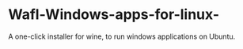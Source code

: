 # Wafl-Windows-apps-for-linux-
A one-click installer for wine, to run windows applications on Ubuntu.
